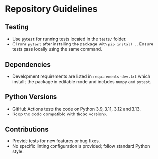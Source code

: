 # Repository Guidelines

## Testing
- Use `pytest` for running tests located in the `tests/` folder.
- CI runs `pytest` after installing the package with `pip install .`. Ensure tests pass locally using the same command.

## Dependencies
- Development requirements are listed in `requirements-dev.txt` which installs the package in editable mode and includes `numpy` and `pytest`.

## Python Versions
- GitHub Actions tests the code on Python 3.9, 3.11, 3.12 and 3.13.
- Keep the code compatible with these versions.


## Contributions
- Provide tests for new features or bug fixes.
- No specific linting configuration is provided; follow standard Python style.
